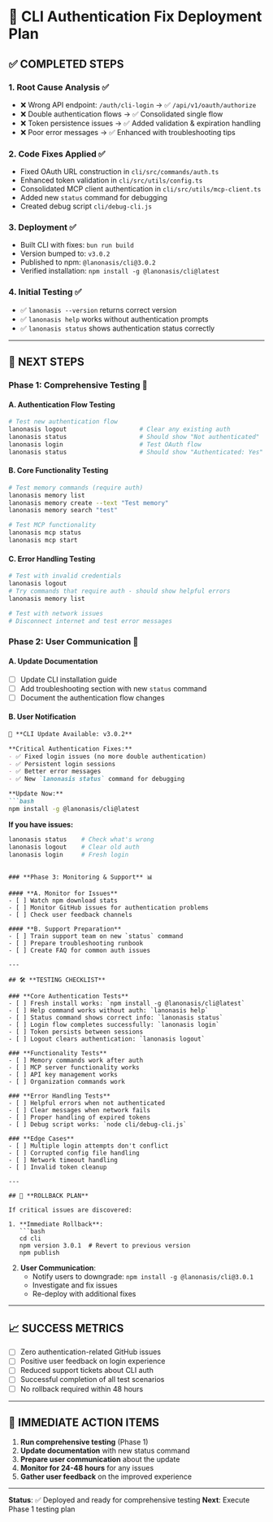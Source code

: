 # 🚀 CLI Authentication Fix Deployment Plan

## ✅ **COMPLETED STEPS**

### 1. **Root Cause Analysis** ✅

- ❌ Wrong API endpoint: `/auth/cli-login` → ✅ `/api/v1/oauth/authorize`
- ❌ Double authentication flows → ✅ Consolidated single flow
- ❌ Token persistence issues → ✅ Added validation & expiration handling
- ❌ Poor error messages → ✅ Enhanced with troubleshooting tips

### 2. **Code Fixes Applied** ✅

- Fixed OAuth URL construction in `cli/src/commands/auth.ts`
- Enhanced token validation in `cli/src/utils/config.ts`
- Consolidated MCP client authentication in `cli/src/utils/mcp-client.ts`
- Added new `status` command for debugging
- Created debug script `cli/debug-cli.js`

### 3. **Deployment** ✅

- Built CLI with fixes: `bun run build`
- Version bumped to: `v3.0.2`
- Published to npm: `@lanonasis/cli@3.0.2`
- Verified installation: `npm install -g @lanonasis/cli@latest`

### 4. **Initial Testing** ✅

- ✅ `lanonasis --version` returns correct version
- ✅ `lanonasis help` works without authentication prompts
- ✅ `lanonasis status` shows authentication status correctly

---

## 🎯 **NEXT STEPS**

### **Phase 1: Comprehensive Testing** 🧪

#### **A. Authentication Flow Testing**

```bash
# Test new authentication flow
lanonasis logout                    # Clear any existing auth
lanonasis status                    # Should show "Not authenticated"
lanonasis login                     # Test OAuth flow
lanonasis status                    # Should show "Authenticated: Yes"
```

#### **B. Core Functionality Testing**

```bash
# Test memory commands (require auth)
lanonasis memory list
lanonasis memory create --text "Test memory"
lanonasis memory search "test"

# Test MCP functionality
lanonasis mcp status
lanonasis mcp start
```

#### **C. Error Handling Testing**

```bash
# Test with invalid credentials
lanonasis logout
# Try commands that require auth - should show helpful errors
lanonasis memory list

# Test with network issues
# Disconnect internet and test error messages
```

### **Phase 2: User Communication** 📢

#### **A. Update Documentation**

- [ ] Update CLI installation guide
- [ ] Add troubleshooting section with new `status` command
- [ ] Document the authentication flow changes

#### **B. User Notification**

```markdown
🎉 **CLI Update Available: v3.0.2**

**Critical Authentication Fixes:**
- ✅ Fixed login issues (no more double authentication)
- ✅ Persistent login sessions
- ✅ Better error messages
- ✅ New `lanonasis status` command for debugging

**Update Now:**
```bash
npm install -g @lanonasis/cli@latest
```

**If you have issues:**

```bash
lanonasis status    # Check what's wrong
lanonasis logout    # Clear old auth
lanonasis login     # Fresh login
```

```

### **Phase 3: Monitoring & Support** 📊

#### **A. Monitor for Issues**
- [ ] Watch npm download stats
- [ ] Monitor GitHub issues for authentication problems
- [ ] Check user feedback channels

#### **B. Support Preparation**
- [ ] Train support team on new `status` command
- [ ] Prepare troubleshooting runbook
- [ ] Create FAQ for common auth issues

---

## 🛠️ **TESTING CHECKLIST**

### **Core Authentication Tests**
- [ ] Fresh install works: `npm install -g @lanonasis/cli@latest`
- [ ] Help command works without auth: `lanonasis help`
- [ ] Status command shows correct info: `lanonasis status`
- [ ] Login flow completes successfully: `lanonasis login`
- [ ] Token persists between sessions
- [ ] Logout clears authentication: `lanonasis logout`

### **Functionality Tests**
- [ ] Memory commands work after auth
- [ ] MCP server functionality works
- [ ] API key management works
- [ ] Organization commands work

### **Error Handling Tests**
- [ ] Helpful errors when not authenticated
- [ ] Clear messages when network fails
- [ ] Proper handling of expired tokens
- [ ] Debug script works: `node cli/debug-cli.js`

### **Edge Cases**
- [ ] Multiple login attempts don't conflict
- [ ] Corrupted config file handling
- [ ] Network timeout handling
- [ ] Invalid token cleanup

---

## 🚨 **ROLLBACK PLAN**

If critical issues are discovered:

1. **Immediate Rollback**:
   ```bash
   cd cli
   npm version 3.0.1  # Revert to previous version
   npm publish
   ```

2. **User Communication**:
   - Notify users to downgrade: `npm install -g @lanonasis/cli@3.0.1`
   - Investigate and fix issues
   - Re-deploy with additional fixes

---

## 📈 **SUCCESS METRICS**

- [ ] Zero authentication-related GitHub issues
- [ ] Positive user feedback on login experience
- [ ] Reduced support tickets about CLI auth
- [ ] Successful completion of all test scenarios
- [ ] No rollback required within 48 hours

---

## 🎯 **IMMEDIATE ACTION ITEMS**

1. **Run comprehensive testing** (Phase 1)
2. **Update documentation** with new status command
3. **Prepare user communication** about the update
4. **Monitor for 24-48 hours** for any issues
5. **Gather user feedback** on the improved experience

---

**Status**: ✅ Deployed and ready for comprehensive testing
**Next**: Execute Phase 1 testing plan
